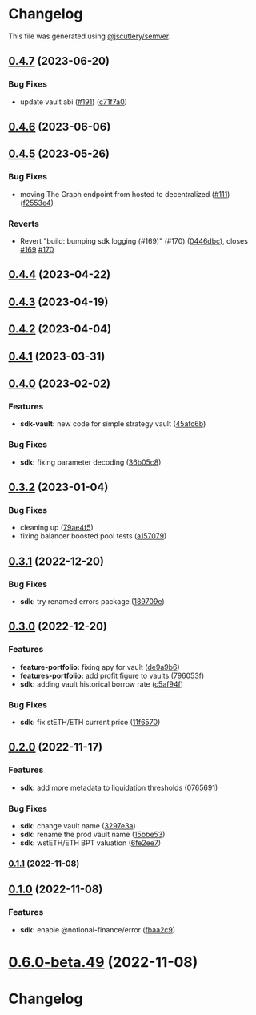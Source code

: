 # Changelog

This file was generated using [@jscutlery/semver](https://github.com/jscutlery/semver).

## [0.4.7](https://github.com/notional-finance/notional-monorepo/compare/sdk-0.4.6...sdk-0.4.7) (2023-06-20)


### Bug Fixes

* update vault abi ([#191](https://github.com/notional-finance/notional-monorepo/issues/191)) ([c71f7a0](https://github.com/notional-finance/notional-monorepo/commit/c71f7a03073671c6ff7c3e90d02712bb8863056e))

## [0.4.6](https://github.com/notional-finance/notional-monorepo/compare/sdk-0.4.5...sdk-0.4.6) (2023-06-06)

## [0.4.5](https://github.com/notional-finance/notional-monorepo/compare/sdk-0.4.4...sdk-0.4.5) (2023-05-26)


### Bug Fixes

* moving The Graph endpoint from hosted to decentralized ([#111](https://github.com/notional-finance/notional-monorepo/issues/111)) ([f2553e4](https://github.com/notional-finance/notional-monorepo/commit/f2553e41fea96ac3a97361a1b163a545340c36fd))


### Reverts

* Revert "build: bumping sdk logging (#169)" (#170) ([0446dbc](https://github.com/notional-finance/notional-monorepo/commit/0446dbc0929ffdec40f51c4401492d884721acee)), closes [#169](https://github.com/notional-finance/notional-monorepo/issues/169) [#170](https://github.com/notional-finance/notional-monorepo/issues/170)

## [0.4.4](https://github.com/notional-finance/notional-monorepo/compare/sdk-0.4.3...sdk-0.4.4) (2023-04-22)

## [0.4.3](https://github.com/notional-finance/notional-monorepo/compare/sdk-0.4.2...sdk-0.4.3) (2023-04-19)

## [0.4.2](https://github.com/notional-finance/notional-monorepo/compare/sdk-0.4.1...sdk-0.4.2) (2023-04-04)

## [0.4.1](https://github.com/notional-finance/notional-monorepo/compare/sdk-0.4.0...sdk-0.4.1) (2023-03-31)

## [0.4.0](https://github.com/notional-finance/notional-monorepo/compare/sdk-0.3.2...sdk-0.4.0) (2023-02-02)


### Features

* **sdk-vault:** new code for simple strategy vault ([45afc6b](https://github.com/notional-finance/notional-monorepo/commit/45afc6b1a00c45b4e810b272b1190c9a5e6852d1))


### Bug Fixes

* **sdk:** fixing parameter decoding ([36b05c8](https://github.com/notional-finance/notional-monorepo/commit/36b05c82ee13ce58ce9cf6da5cf2f48964891ed3))

## [0.3.2](https://github.com/notional-finance/notional-monorepo/compare/sdk-0.3.1...sdk-0.3.2) (2023-01-04)


### Bug Fixes

* cleaning up ([79ae4f5](https://github.com/notional-finance/notional-monorepo/commit/79ae4f53c906767f468f5ec1dceafe1d69cb8bc7))
* fixing balancer boosted pool tests ([a157079](https://github.com/notional-finance/notional-monorepo/commit/a15707922f28cb3e1e4ddd249d666203d17655d0))

## [0.3.1](https://github.com/notional-finance/notional-monorepo/compare/sdk-0.3.0...sdk-0.3.1) (2022-12-20)


### Bug Fixes

* **sdk:** try renamed errors package ([189709e](https://github.com/notional-finance/notional-monorepo/commit/189709edaa5b6fd6edb20827e946bd5bfc443381))

## [0.3.0](https://github.com/notional-finance/notional-monorepo/compare/sdk-0.2.0...sdk-0.3.0) (2022-12-20)


### Features

* **feature-portfolio:** fixing apy for vault ([de9a9b6](https://github.com/notional-finance/notional-monorepo/commit/de9a9b678ea5528e01b75586fc2d5b444161df92))
* **features-portfolio:** add profit figure to vaults ([796053f](https://github.com/notional-finance/notional-monorepo/commit/796053fef4d93bc75b5e33e90491c4749fd9af27))
* **sdk:** adding vault historical borrow rate ([c5af94f](https://github.com/notional-finance/notional-monorepo/commit/c5af94fcd883f9ecb48cb078f6bf1898d4580a7f))


### Bug Fixes

* **sdk:** fix stETH/ETH current price ([11f6570](https://github.com/notional-finance/notional-monorepo/commit/11f657099c169c021c4bfb6ba5187bcd16223bed))

## [0.2.0](https://github.com/notional-finance/notional-monorepo/compare/sdk-0.1.1...sdk-0.2.0) (2022-11-17)


### Features

* **sdk:** add more metadata to liquidation thresholds ([0765691](https://github.com/notional-finance/notional-monorepo/commit/076569187424f66847f762a26f93cb88bddddc11))


### Bug Fixes

* **sdk:** change vault name ([3297e3a](https://github.com/notional-finance/notional-monorepo/commit/3297e3a5cdae3393e01d6b491b61658a07b4ea4a))
* **sdk:** rename the prod vault name ([15bbe53](https://github.com/notional-finance/notional-monorepo/commit/15bbe536fde57921a853f847ed838512b79ce516))
* **sdk:** wstETH/ETH BPT valuation ([6fe2ee7](https://github.com/notional-finance/notional-monorepo/commit/6fe2ee7ecf28092b0422c80ea541b911511dd721))

### [0.1.1](https://github.com/notional-finance/notional-monorepo/compare/sdk-0.1.0...sdk-0.1.1) (2022-11-08)

## [0.1.0](https://github.com/notional-finance/notional-monorepo/compare/sdk-0.6.0-beta.48...sdk-0.1.0) (2022-11-08)


### Features

* **sdk:** enable @notional-finance/error ([fbaa2c9](https://github.com/notional-finance/notional-monorepo/commit/fbaa2c9a0efcd64801787a055d8b78245d880ad6))

# [0.6.0-beta.49](https://github.com/notional-finance/notional-monorepo/compare/sdk-0.6.0-beta.48...sdk-0.6.0-beta.49) (2022-11-08)



# Changelog

